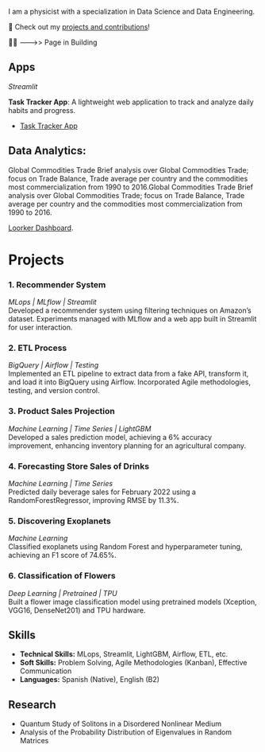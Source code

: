 

I am a physicist with a specialization in Data Science and Data Engineering.

🚀 Check out my [projects and contributions](https://github.com/cristianBMJ)!  

:construction_worker::construction_worker: --->> Page in Building 

## Apps  
*Streamlit*

**Task Tracker App**: A lightweight web application to track and analyze daily habits and progress.
- [Task Tracker App](https://task-tracker-app.streamlit.app/)

## Data Analytics: 

Global Commodities Trade Brief analysis over Global Commodities Trade; focus on Trade Balance, Trade average per country and the commodities most commercialization from 1990 to 2016.Global Commodities Trade Brief analysis over Global Commodities Trade; focus on Trade Balance, Trade average per country and the commodities most commercialization from 1990 to 2016.

  
[Loorker Dashboard]( https://lookerstudio.google.com/s/oe_5i8H4_cU ).

# Projects  

### 1. **Recommender System**  
*MLops | MLflow | Streamlit*  
Developed a recommender system using filtering techniques on Amazon’s dataset. Experiments managed with MLflow and a web app built in Streamlit for user interaction.  

### 2. **ETL Process**  
*BigQuery | Airflow | Testing*  
Implemented an ETL pipeline to extract data from a fake API, transform it, and load it into BigQuery using Airflow. Incorporated Agile methodologies, testing, and version control.  

### 3. **Product Sales Projection**  
*Machine Learning | Time Series | LightGBM*  
Developed a sales prediction model, achieving a 6% accuracy improvement, enhancing inventory planning for an agricultural company.  

### 4. **Forecasting Store Sales of Drinks**  
*Machine Learning | Time Series*  
Predicted daily beverage sales for February 2022 using a RandomForestRegressor, improving RMSE by 11.3%.  

### 5. **Discovering Exoplanets**  
*Machine Learning*  
Classified exoplanets using Random Forest and hyperparameter tuning, achieving an F1 score of 74.65%.  

### 6. **Classification of Flowers**  
*Deep Learning | Pretrained | TPU*  
Built a flower image classification model using pretrained models (Xception, VGG16, DenseNet201) and TPU hardware.  


## Skills  
- **Technical Skills:** MLops, Streamlit, LightGBM, Airflow, ETL, etc.  
- **Soft Skills:** Problem Solving, Agile Methodologies (Kanban), Effective Communication  
- **Languages:** Spanish (Native), English (B2)  

## Research  
- Quantum Study of Solitons in a Disordered Nonlinear Medium  
- Analysis of the Probability Distribution of Eigenvalues in Random Matrices  


